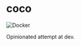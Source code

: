 # coco

![Docker](https://github.com/chrisvrose/coco/workflows/Docker/badge.svg)

Opinionated attempt at dev.